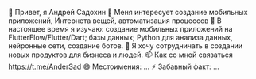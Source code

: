 👋 Привет, я Андрей Садохин
👀 Меня интересует создание мобильных приложений, Интернета вещей, автоматизация процессов
🌱 В настоящее время я изучаю: создание мобильных приложений на FlutterFlow/Flutter/Dart; базы данных; Python для анализа данных, нейронные сети, создание ботов.
💞️ Я хочу сотрудничать в создании новых продуктов для бизнеса и людей.
📫 Как со мной связаться https://t.me/AnderSad
😄 Местоимения: ...
⚡ Забавный факт: ...
